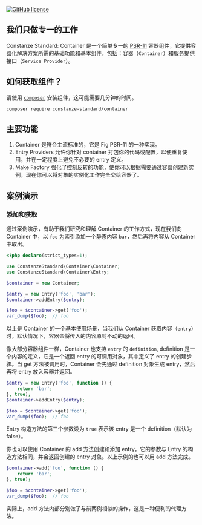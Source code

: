 [![GitHub license](https://img.shields.io/badge/license-Apache%202-blue)](https://github.com/constanze-standard/container/blob/master/LICENSE)

## 我们只做专一的工作
Constanze Standard: Container 是一个简单专一的 [PSR-11](https://www.php-fig.org/psr/psr-11) 容器组件，它提供容器化解决方案所需的基础功能和基本组件，包括：容器（`Container`）和服务提供接口（`Service Provider`）。

## 如何获取组件？
请使用 [`composer`](https://getcomposer.org/) 安装组件，这可能需要几分钟的时间。
```
composer require constanze-standard/container
```

## 主要功能
1. Container 是符合主流标准的，它是 Fig PSR-11 的一种实现。
2. Entry Providers 允许你针对 container 打包你的代码或配置，以便重复使用，并在一定程度上避免不必要的 entry 定义。
3. Make Factory 强化了控制反转的功能，使你可以根据需要通过容器创建新实例，现在你可以将对象的实例化工作完全交给容器了。

## 案例演示

### 添加和获取
通过案例演示，有助于我们研究和理解 Container 的工作方式，现在我们向 Container 中，以 `foo` 为索引添加一个静态内容 `bar`，然后再将内容从 Container 中取出。
```php
<?php declare(strict_types=1);

use ConstanzeStandard\Container\Container;
use ConstanzeStandard\Container\Entry;

$container = new Container;

$entry = new Entry('foo', 'bar');
$container->addEntry($entry);

$foo = $container->get('foo');
var_dump($foo);  // foo
```
以上是 Container 的一个基本使用场景，当我们从 Container 获取内容（`entry`）时，默认情况下，容器会将传入的内容原封不动的返回。

像大部分容器组件一样，Container 也支持 `entry` 的 `definition`, definition 是一个内容的定义，它是一个返回 entry 的可调用对象，其中定义了 entry 的创建步骤。当 get 方法被调用时，Container 会先通过 definition 对象生成 entry，然后再将 entry 放入容器并返回。
```php
$entry = new Entry('foo', function () {
    return 'bar';
}, true);
$container->addEntry($entry);

$foo = $container->get('foo');
var_dump($foo);  // foo
```
Entry 构造方法的第三个参数设为 `true` 表示该 entry 是一个 definition（默认为 false）。

你也可以使用 Container 的 add 方法创建和添加 entry，它的参数与 Entry 的构造方法相同，并会返回创建的 entry 对象。以上示例的也可以用 add 方法完成。
```php
$container->add('foo', function () {
    return 'bar';
}, true);

$foo = $container->get('foo');
var_dump($foo);  // foo
```
实际上，add 方法内部分别做了与前两例相似的操作，这是一种便利的代理方法。
